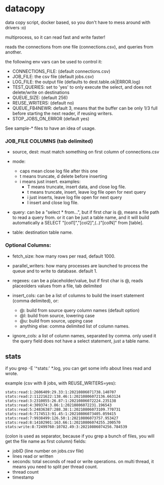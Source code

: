 # datacopy

data copy script, docker based, so you don't have to mess around with drivers :o)

multiprocess, so it can read fast and write faster!

reads the connections from one file (connections.csv), and queries from another.

the following env vars can be used to control it:
- CONNECTIONS_FILE: (default connections.csv)
- JOB_FILE: the csv file (default jobs.csv)
- LOG_FILE: the output file (defaults to dest.table.ok|ERROR.log)
- TEST_QUERIES: set to 'yes' to only execute the select, and does not delete/write on destinations
- QUEUE_SIZE: (default 256) 
- REUSE_WRITERS: (default no)
- QUEUE_FB4NEWR: default 3, means that the buffer can be only 1/3 full before starting the next reader, if reusing writers.
- STOP_JOBS_ON_ERROR (default yes)

See sample-* files to have an idea of usage.


### JOB_FILE COLUMNS (tab delimited)

- source, dest: must match something on first column of connections.csv

- mode: 
    - caps mean close log file after this one
    - t means truncate, d delete before inserting
    - i means just insert.
    examples: 
        - T means truncate, insert data, and close log file. 
        - t means truncate, insert, leave log file open for next query
        - i just inserts, leave log file open for next query
        - I insert and close log file.

- query: can be a "select * from...", but if first char is @, means a file path to read a query from. or it can be just a table name, and it will build automatically a SELECT "[col1]","[col2]",(..)"[colN]" from [table].
- table: destination table name.


### Optional Columns:

- fetch_size: how many rows per read, default 1000.

- parallel_writers: how many processes are launched to process the queue and to write to database. default 1.

- regexes: can be a placeholder/value, but if first char is @, reads placeolders values from a file, tab delimited

- insert_cols: can be a list of columns to build the insert statement (comma delimited), or:
    - @: build from source query column names (default option)
    - @l: build from source, lowering case
    - @u: build from source, upping case
    - anything else: comma delimited list of column names.

- ignore_cols: a list of column names, separated by comma. only used it the query field does not have a select statement, just a table name.

## stats
if you grep -E '^stats:' \*.log, you can get some info about lines read and wrote.

example (csv with 8 jobs, with REUSE_WRITERS=yes):
```
stats:read:1:2606409:29.33:1:20210806071738.140707
stats:read:2:11221622:138.46:1:20210806072136.663124
stats:read:3:2310055:26.87:1:20210806072224.235138
stats:read:4:309374:3.86:1:20210806072231.196543
stats:read:5:24836387:288.38:1:20210806073109.770731
stats:read:6:7174513:91.45:1:20210806073405.059415
stats:read:7:9938499:126.50:1:20210806073757.953427
stats:read:8:14102901:163.66:1:20210806074255.200570
stats:write:8:72499760:10782.49:3:20210806074256.784539
```

(colon is used as separator, because if you grep a bunch of files, you will get the file name as first column)
fields:
- jobID (line number on jobs.csv file)
- lines read or written
- seconds: total seconds of read or write operations. on multi thread, it means you need to split per thread count.
- thread count
- timestamp
